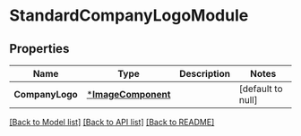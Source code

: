 # StandardCompanyLogoModule

## Properties
Name | Type | Description | Notes
------------ | ------------- | ------------- | -------------
**CompanyLogo** | [***ImageComponent**](ImageComponent.md) |  | [default to null]

[[Back to Model list]](../README.md#documentation-for-models) [[Back to API list]](../README.md#documentation-for-api-endpoints) [[Back to README]](../README.md)

